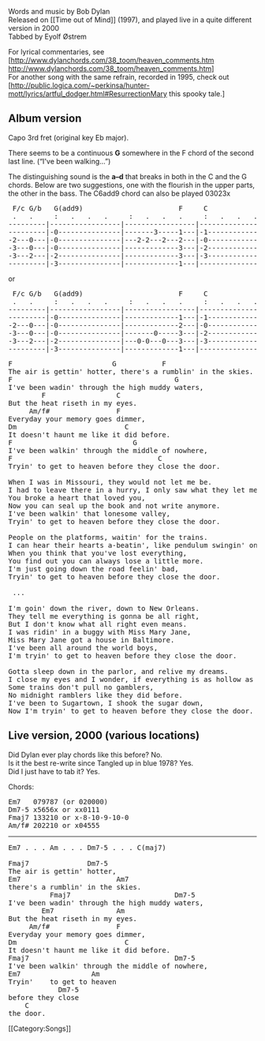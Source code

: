 Words and music by Bob Dylan<br>
Released on [[Time out of Mind]] (1997), and played live in a quite different version in 2000<br>
Tabbed by Eyolf Østrem

For lyrical commentaries, see [http://www.dylanchords.com/38_toom/heaven_comments.htm http://www.dylanchords.com/38_toom/heaven_comments.htm]<br>
For another song with the same refrain, recorded in 1995, check out [http://public.logica.com/~perkinsa/hunter-mott/lyrics/artful_dodger.html#ResurrectionMary this spooky tale.]

<h2 class="songversion">Album version</h2>
Capo 3rd fret (original key Eb major).

There seems to be a continuous <strong>G</strong> somewhere in the F chord of the second last line. (“I've been walking...”)

The distinguishing sound is the <strong>a–d</strong> that breaks in both in the C and the G chords. Below are two suggestions, one with the flourish in the upper parts, the other in the bass. The C6add9 chord can also be played 03023x

<pre class="tab">
 F/c G/b   G(add9)                       F     C                            C6add9  F
 .   .     :   .   .   .     :   .   .   .     :   .   .   .     :   .   .   .
---------|-----------------|-----------------|-----------------|-----------------||------
---------|-0---------------|-------3-----1---|-1---------------|---------------3-||------
-2---0---|-0---------------|---2-2---2---2---|-0---------------|-------------2---||-2----
-3---0---|-0---------------|-------------3---|-2---------------|-------------2---||-3----
-3---2---|-2---------------|-------------3---|-3---------------|-------------3---||-3----
---------|-3---------------|-------------1---|-----------------|-------------0---||-1----
</pre>
or

<pre class="tab">
 F/c G/b   G(add9)                       F     C                            C6add9  F
 .   .     :   .   .   .     :   .   .   .     :   .   .   .     :   .   .   .
---------|-----------------|-----------------|-----------------|-----------------||------
---------|-0---------------|-------------1---|-1---------------|-------------1---||-1----
-2---0---|-0---------------|-------------2---|-0---------------|-------------0---||-2----
-3---0---|-0---------------|-------0-----3---|-2---------------|-------------0-0-||-3----
-3---2---|-2---------------|---0-0---0---3---|-3---------------|-------------0---||-3----
---------|-3---------------|-------------1---|-----------------|-------------0---||-1----
</pre>
<pre class="verse">
F                        G           F                      C
The air is gettin' hotter, there's a rumblin' in the skies.
F                                       G
I've been wadin' through the high muddy waters,
        F                 C
But the heat riseth in my eyes.
     Am/f#                F
Everyday your memory goes dimmer,
Dm                          C
It doesn't haunt me like it did before.
F                             G
I've been walkin' through the middle of nowhere,
F                                   C
Tryin' to get to heaven before they close the door.

When I was in Missouri, they would not let me be.
I had to leave there in a hurry, I only saw what they let me see.
You broke a heart that loved you,
Now you can seal up the book and not write anymore.
I've been walkin' that lonesome valley,
Tryin' to get to heaven before they close the door.

People on the platforms, waitin' for the trains.
I can hear their hearts a-beatin', like pendulum swingin' on chains.
When you think that you've lost everything,
You find out you can always lose a little more.
I'm just going down the road feelin' bad,
Tryin' to get to heaven before they close the door.

 ...

I'm goin' down the river, down to New Orleans.
They tell me everything is gonna be all right,
But I don't know what all right even means.
I was ridin' in a buggy with Miss Mary Jane,
Miss Mary Jane got a house in Baltimore.
I've been all around the world boys,
I'm tryin' to get to heaven before they close the door.

Gotta sleep down in the parlor, and relive my dreams.
I close my eyes and I wonder, if everything is as hollow as it seems.
Some trains don't pull no gamblers,
No midnight ramblers like they did before.
I've been to Sugartown, I shook the sugar down,
Now I'm tryin' to get to heaven before they close the door.
</pre>
<h2 class="songversion">Live version, 2000 (various locations)</h2>
Did Dylan ever play chords like this before? No.<br>
Is it the best re-write since Tangled up in blue 1978? Yes.<br>
Did I just have to tab it? Yes.

Chords:

<pre class="chords">
Em7   079787 (or 020000)
Dm7-5 x5656x or xx0111
Fmaj7 133210 or x-8-10-9-10-0
Am/f# 202210 or x04555
</pre>

----
<pre class="verse">
Em7 . . . Am . . . Dm7-5 . . . C(maj7)

Fmaj7              Dm7-5
The air is gettin' hotter,
Em7                       Am7
there's a rumblin' in the skies.
          Fmaj7                         Dm7-5
I've been wadin' through the high muddy waters,
        Em7               Am
But the heat riseth in my eyes.
     Am/f#                F
Everyday your memory goes dimmer,
Dm                          C
It doesn't haunt me like it did before.
Fmaj7                                   Dm7-5
I've been walkin' through the middle of nowhere,
Em7                 Am
Tryin'    to get to heaven
            Dm7-5
before they close
    C
the door.
</pre>

[[Category:Songs]]